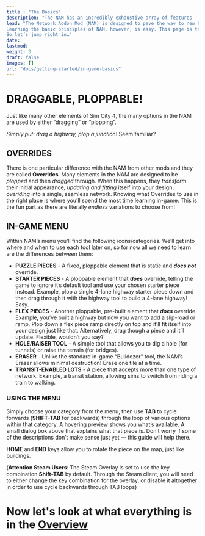 ```yaml
---
title : "The Basics"
description: "The NAM has an incredibly exhaustive array of features -- understanding these concepts will make it much easier to use various tools in the NAM."
lead: "The Network Addon Mod (NAM) is designed to pave the way to new horizons in Sim City 4, quite literally. There are so many network options in this single mod that learning them can feel off-putting and overwhelming. Frankly, very few players will ever need all of them there's that many to choose from! 
Learning the basic principles of NAM, however, is easy. This page is the only part you need commit to memory!
So let’s jump right in…"
date:
lastmod: 
weight: 3
draft: false
images: []
url: "docs/getting-started/in-game-basics"
---
```

<!-- markdownlint-disable MD025 -->
# DRAGGABLE, PLOPPABLE!

Just like many other elements of Sim City 4, the many options in the NAM are used by either “dragging” or “plopping”.

_Simply put: drag a highway, plop a junction!_ Seem familiar?

## OVERRIDES

There is one particular difference with the NAM from other mods and they are called **Overrides**. Many elements in the NAM are designed to be _plopped_ and then _dragged_ through. When this happens, they _transform_ their initial appearance, _updating and fitting_ itself into your design, _overiding_ into a single, seamless network. Knowing what Overrides to use in the right place is where you’ll spend the most time learning in-game. This is the fun part as there are literally _endless_ variations to choose from!

## IN-GAME MENU

Within NAM’s menu you’ll find the following icons/categories. We’ll get into where and when to use each tool later on, so for now all we need to learn are the differences between them:

* **PUZZLE PIECES** - A fixed, ploppable element that is static and **_does not_** override.
* **STARTER PIECES** - A ploppable element that **_does_** override, telling the game to ignore it’s default tool and use your chosen starter piece instead. Example, plop a single 4-lane highway starter piece down and then drag through it with the highway tool to build a 4-lane highway! Easy.
* **FLEX PIECES** - Another ploppable, pre-built element that **_does_** override. Example, you’ve built a highway but now you want to add a slip-road or ramp. Plop down a flex piece ramp directly on top and it’ll fit itself into your design just like that. Alternatively, drag though a piece and it’ll update. Flexible, wouldn’t you say?
* **HOLE/RAISER TOOL** - A simple tool that allows you to dig a hole (for tunnels) or raise the terrain (for bridges).
* **ERASER** - Unlike the standard in-game “Bulldozer” tool, the NAM’s Eraser allows minimal destruction! Erase one tile at a time.
* **TRANSIT-ENABLED LOTS** - A piece that accepts more than one type of network. Example, a transit station, allowing sims to switch from riding a train to walking.

### USING THE MENU

Simply choose your category from the menu, then use **TAB** to cycle forwards (**SHIFT-TAB** for backwards) through the loop of various options within that category. A hovering preview shows you what’s available. A small dialog box above that explains what that piece is. Don’t worry if some of the descriptions don’t make sense just yet — this guide will help there.

**HOME** and **END** keys allow you to rotate the piece on the map, just like buildings.

(**Attention Steam Users**: The Steam Overlay is set to use the key combination **Shift-TAB** by default. Through the Steam client, you will need to either change the key combination for the overlay, or disable it altogether in order to use cycle backwards through TAB loops)

# Now let's look at what everything is in the [Overview](/docs/getting-started/overview-of-content-and-features)
